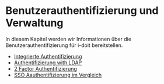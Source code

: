 # Benutzerauthentifizierung und Verwaltung

In diesem Kapitel werden wir Informationen über die Benutzerauthentifizierung für i-doit bereitstellen.

- [Integrierte Authentifizierung](./integrierte-authentifizierung/index.md)
- [Authentifizierung with LDAP](./ldap-verzeichnis/index.md)
- [2 Factor Authentifizierung](./2fa/index.md)
- [SSO Aauthentifizierung im Vergleich](./sso-vergleich/index.md)
